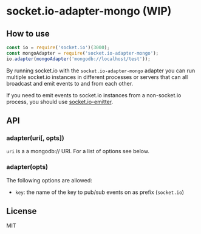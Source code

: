 # socket.io-adapter-mongo (WIP)

## How to use

```js
const io = require('socket.io')(3000);
const mongoAdapter = require('socket.io-adapter-mongo');
io.adapter(mongoAdapter('mongodb://localhost/test'));
```

By running socket.io with the `socket.io-adapter-mongo` adapter you can run
multiple socket.io instances in different processes or servers that can
all broadcast and emit events to and from each other.

If you need to emit events to socket.io instances from a non-socket.io
process, you should use [socket.io-emitter](https://github.com/socketio/socket.io-emitter).

## API

### adapter(uri[, opts])

`uri` is a a mongodb:// URI. For a list of options see below.

### adapter(opts)

The following options are allowed:

- `key`: the name of the key to pub/sub events on as prefix (`socket.io`)

## License

MIT
